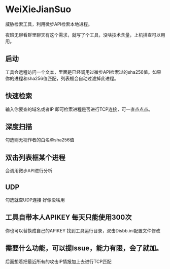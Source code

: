 # WeiXieJianSuo
威胁检索工具，利用微步API检索本地进程。

夜班无聊看群里聊天有这个需求，就写了个工具，没啥技术含量，上机排查可以用用。
## 启动
工具会远程访问一个文本，里面是已经调用过微步API检索过的sha256值。如果你的进程和sha256值匹配，列表框会自动过滤掉此进程。

## 快速检索
输入你要查的域名或者IP
即可检索进程是否进行TCP连接，可一直点点点。

## 深度扫描
勾选则无视作者的白名单sha256值

## 双击列表框某个进程
会调用微步API进行分析

## UDP
勾选就查UDP连接 好像没啥用

## 工具自带本人APIKEY 每天只能使用300次
你也可以替换成自己的APIKEY
找到工具运行目录，双击Disbb.ini配置文件修改

## 需要什么功能，可以提Issue，能力有限，会了就加。
后面想着把最近所有的攻击IP情报加上去进行TCP匹配
